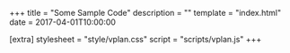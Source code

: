 +++
title = "Some Sample Code"
description = ""
template = "index.html"
date = 2017-04-01T10:00:00

[extra]
stylesheet = "style/vplan.css"
script = "scripts/vplan.js"
+++
